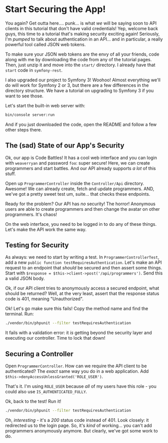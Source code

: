 # Start Securing the App!

You again? Get outta here.... punk... is what *we* will be saying soon to API clients
in this tutorial that don't have valid credentials! Yep, welcome back guys, this
time to a tutorial that's making security exciting again! Seriously, I'm *pumped*
to talk about authentication in an API... and in particular, a really powerful tool
called JSON web tokens.

To make sure your JSON web tokens are the envy of all your friends, code
along with me by downloading the code from any of the tutorial pages. Then, just
unzip it and move into the `start/` directory. I already have that `start` code
in `symfony-rest`.

I also upgraded our project to Symfony 3! Woohoo! Almost everything we'll do will
work for Symfony 2 or 3, but there are a few differences in the directory structure.
We have a tutorial on upgrading to Symfony 3 if you want to see those.

Let's start the built-in web server with:

```bash
bin/console server:run
```

And if you just downloaded the code, open the README and follow a few other steps
there.

## The (sad) State of our App's Security

Ok, our app is Code Battles! It has a cool web interface and you can login with
`weaverryan` and password `foo`: super secure! Here, we can create programmers and
start battles. And our API already supports *a lot* of this stuff.

Open up `ProgrammerController` inside the `Controller/Api` directory. Awesome! We
can already create, fetch and update programmers. AND, we've got a pretty sweet test
um, suite... that checks these endpoints.

Ready for the problem? Our API has *no* security! The horror! Anonymous users are
able to create programmers and then change the avatar on other programmers. It's
chaos!

On the web interface, you need to be logged in to do any of these things. Let's make
the API work the same way.

## Testing for Security

As always: we need to start by writing a test. In `ProgrammerControllerTest`, add
a new `public function testRequiresAuthentication`. Let's make an API request to
an endpoint that *should* be secured and then assert some things. Start with
`$response = $this->client->post('/api/programmers')`. Send this a valid JSON body.

Ok, if our API client tries to anonymously access a secured endpoint, what should
be returned? Well, at the very least, assert that the response status code is 401,
meaning "Unauthorized".

Ok! Let's go make sure this fails! Copy the method name and find the terminal. Run:

```bash
./vendor/bin/phpunit --filter testRequiresAuthentication
```

It fails with a validation error: it *is* getting beyond the security layer and executing
our controller. Time to lock that down!

## Securing a Controller

Open `ProgrammerController`. How can we require the API client to be authenticated?
The *exact* same way you do in a web application. Add `$this->denyAccessUnlessGranted('ROLE_USER')`.

That's it. I'm using `ROLE_USER` because *all* of my users have this role - you could
also use `IS_AUTHENTICATED_FULLY`.

Ok, back to the test! Run it!

```bash
./vendor/bin/phpunit --filter testRequiresAuthentication
```

Oh, *interesting* - it's a *200* status code instead of 401. Look closely: it redirected
us to the login page. So, it's *kind* of working... you can't add programmers anonymously
anymore. But clearly, we've got some work to do.
